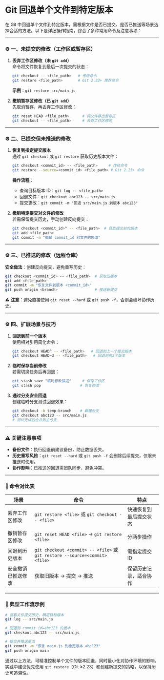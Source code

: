 # Git 回退单个文件到特定版本
在 Git 中回退单个文件到特定版本，需根据文件是否已提交、是否已推送等场景选择合适的方法。以下是详细操作指南，综合了多种常用命令及注意事项：

---

### ⚙️ **一、未提交的修改（工作区或暂存区）**
1. **丢弃工作区修改（未 `git add`）**  
   命令将文件恢复到最后一次提交的状态：  
   ```bash
   git checkout -- <file_path>   # 传统命令
   git restore <file_path>       # Git 2.23+ 推荐命令
   ```
   **示例**：`git restore src/main.js`

2. **撤销暂存区修改（已 `git add`）**  
   先取消暂存，再丢弃工作区修改：  
   ```bash
   git reset HEAD <file_path>      # 将文件移出暂存区
   git checkout -- <file_path>     # 丢弃工作区修改
   ```

---

### ⚙️ **二、已提交但未推送的修改**
1. **恢复到指定提交版本**  
   通过 `git checkout` 或 `git restore` 获取历史版本文件：  
   ```bash
   git checkout <commit_id> -- <file_path>     # 传统命令
   git restore --source=<commit_id> <file_path> # Git 2.23+ 命令
   ```
   **操作流程**：  
   - 查询目标版本 ID：`git log -- <file_path>`  
   - 回退文件：`git checkout abc123 -- src/main.js`  
   - 提交更改：`git commit -m "回退 src/main.js 到版本 abc123"`

2. **撤销特定提交对文件的修改**  
   若需保留提交历史，手动创建反向提交：  
   ```bash
   git checkout <commit_id>^ -- <file_path>  # 获取提交前的版本
   git add <file_path>
   git commit -m "撤销 commit_id 对文件的修改"
   ```

---

### ⚙️ **三、已推送的修改（远程仓库）**
**安全做法**：创建反向提交，避免重写历史：  
```bash
git checkout <commit_id> -- <file_path>  # 获取旧版本
git add <file_path>
git commit -m "恢复文件到版本 <commit_id>"
git push origin <branch>                 # 推送新提交
```
⚠️ **注意**：避免直接使用 `git reset --hard` 或 `git push -f`，否则会破坏协作历史。

---

### ⚙️ **四、扩展场景与技巧**
1. **回退到前一个版本**  
   使用相对引用简化命令：  
   ```bash
   git checkout HEAD^ -- <file_path>   # 回退到上一个提交版本
   git checkout HEAD~3 -- <file_path>   # 回退到前3个版本
   ```

2. **临时保存当前修改**  
   若需切换任务后再回退：  
   ```bash
   git stash save "临时修改描述"     # 保存工作区
   git stash pop                  # 恢复修改
   ```

3. **通过分支安全回退**  
   创建临时分支测试回退效果：  
   ```bash
   git checkout -b temp-branch    # 新建分支
   git checkout abc123 -- src/main.js
   # 测试无误后合并到主分支
   ```

---

### ⚠️ **关键注意事项**
- **备份文件**：执行回退前建议备份，防止数据丢失。
- **历史重写风险**：`git reset --hard` 或 `git push -f` 会删除后续提交，仅限未推送时使用。
- **协作影响**：已推送的回退需团队同步，避免冲突。

---

### 💎 **命令对比表**
| **场景**               | **命令**                                                                 | **特点**                              |
|------------------------|--------------------------------------------------------------------------|---------------------------------------|
| 丢弃工作区修改         | `git restore <file>` 或 `git checkout -- <file>`                         | 快速恢复到最后提交状态                |
| 撤销暂存区修改         | `git reset HEAD <file>` → `git restore <file>`                           | 分两步操作                            |
| 回退到历史版本         | `git checkout <commit> -- <file>` 或 `git restore --source=<commit> <file>` | 需指定提交 ID                          |
| 安全撤销已推送修改     | 获取旧版本 → 提交 → 推送                                                 | 保留历史记录，适合协作                |

---

### 📌 **典型工作流示例**
```bash
# 查看文件提交历史，确定目标版本
git log -- src/main.js

# 回退到 commit_id=abc123 的版本
git checkout abc123 -- src/main.js

# 提交并推送更改
git commit -m "恢复 main.js 到稳定版本 abc123"
git push origin main
```

通过以上方法，可精准控制单个文件的版本回退，同时最小化对协作环境的影响。实践中建议优先使用 `git restore`（Git ≥2.23）和创建新提交的策略，以保持历史可追溯性。